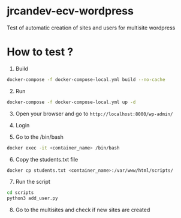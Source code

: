 # jrcandev-ecv-wordpress
Test of automatic creation of sites and users for multisite wordpress

# How to test ?

1. Build

```bash
docker-compose -f docker-compose-local.yml build --no-cache
```

2. Run

```bash
docker-compose -f docker-compose-local.yml up -d
```

3. Open your browser and go to `http://localhost:8000/wp-admin/`

4. Login

5. Go to the /bin/bash

```bash
docker exec -it <container_name> /bin/bash
```

6. Copy the students.txt file

```bash
docker cp students.txt <container_name>:/var/www/html/scripts/
```

7. Run the script

```bash
cd scripts
python3 add_user.py
```

8. Go to the multisites and check if new sites are created
